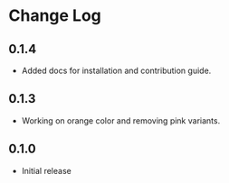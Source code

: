 # Change Log

## 0.1.4

- Added docs for installation and contribution guide.

## 0.1.3

- Working on orange color and removing pink variants.

## 0.1.0

- Initial release
